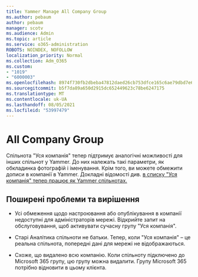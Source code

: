 ```yaml
---
title: Yammer Manage All Company Group
ms.author: pebaum
author: pebaum
manager: scotv
ms.audience: Admin
ms.topic: article
ms.service: o365-administration
ROBOTS: NOINDEX, NOFOLLOW
localization_priority: Normal
ms.collection: Adm_O365
ms.custom:
- "1019"
- "6000003"
ms.openlocfilehash: 8974f730fb2dbeba47812daed26cb753dfce165c6ae79dbd7e630e6f195b278a
ms.sourcegitcommit: b5f7da89a650d2915dc652449623c78be6247175
ms.translationtype: MT
ms.contentlocale: uk-UA
ms.lasthandoff: 08/05/2021
ms.locfileid: "53997479"
---
```

# <a name="all-company-group"></a>All Company Group

Спільнота "Уся компанія" тепер підтримує аналогічні можливості для інших спільнот у Yammer. До них належать такі параметри, як обкладинка фотографій і іменування. Крім того, ви можете обмежити дописи в компанії в Yammer. Докладні відомості див. [в списку "Уся компанія" тепер працює як Yammer спільнотах.](https://docs.microsoft.com/yammer/manage-yammer-groups/yammer-all-company-yammer-community)

## <a name="common-issues-and-solutions"></a>Поширені проблеми та вирішення

- Усі обмеження щодо настроювання або опублікування в компанії недоступні для адміністраторів мережі. Відкрийте запит на обслуговування, щоб активувати сучасну групу "Уся компанія".

- Старі Аналітика спільноти не батьки. Тепер, коли "Уся компанія" – це реальна спільнота, попередні дані для мережі не відображаються.

- Схоже, що видалено всю компанію. Коли спільноту підключено до Microsoft 365 групу, цю групу можна видалити. Групу Microsoft 365 потрібно відновити в цьому клієнта.

